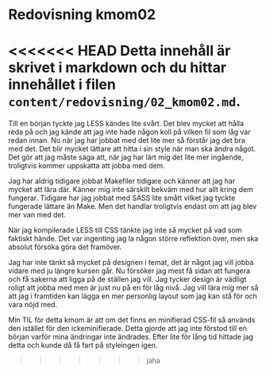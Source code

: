 ---
---
Redovisning kmom02
=========================

<<<<<<< HEAD
Detta innehåll är skrivet i markdown och du hittar innehållet i filen `content/redovisning/02_kmom02.md`.
=======
Till en början tyckte jag LESS kändes lite svårt. Det blev mycket att hålla reda på och jag kände att
jag inte hade någon koll på vilken fil som låg var redan innan. Nu när jag har jobbat med det lite mer
 så förstår jag det bra med det. Det blir mycket lättare att hitta i sin style när man ska ändra något.
  Det gör att jag måste säga att, när jag har lärt mig det lite mer ingående, troligtvis kommer uppskatta
   att jobba med dem.

 Jag har aldrig tidigare jobbat Makefiler tidigare och känner att jag har mycket att lära där. Känner mig inte
  särskilt bekväm med hur allt kring dem fungerar. Tidigare har jag jobbat med SASS lite smått vilket jag
  tyckte fungerade lättare än Make. Men det handlar troligtvis endast om att jag blev mer van med det.

  När jag kompilerade LESS till CSS tänkte jag inte så mycket på vad som faktiskt hände. Det var ingenting
   jag la någon större reflektion över, men ska absolut försöka göra det framöver.

 Jag har inte tänkt så mycket på designen i temat, det är något jag vill jobba vidare med ju längre kursen går.
  Nu försöker jag mest få sidan att fungera och få sakerna att ligga på de ställen jag vill. Jag tycker design är
  vädligt roligt att jobba med men är just nu på en för låg nivå. Jag vill lära mig mer så att jag i framtiden kan
  lägga en mer personlig layout som jag kan stå för och vara nöjd med.

  Min TIL för detta kmom är att om det finns en minifierad CSS-fil så används den istället för den ickeminifierade.
  Detta gjorde att jag inte förstod till en början varför mina ändringar inte ändrades. Efter lite för lång tid hittade
   jag detta och kunde då få fart på styleingen igen.
>>>>>>> jaha
